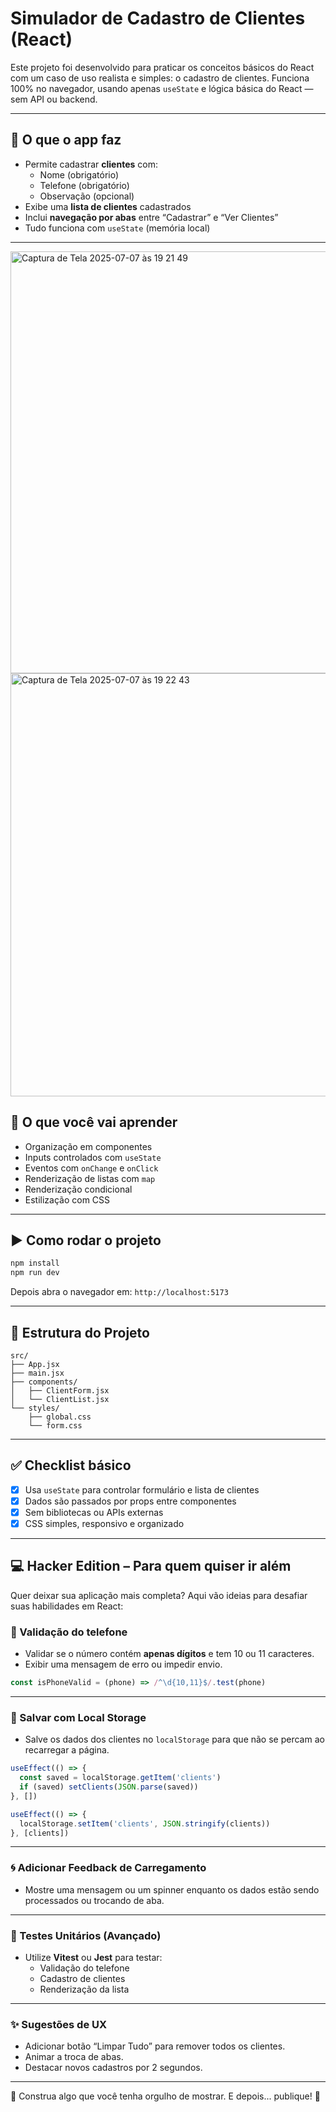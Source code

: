 # Simulador de Cadastro de Clientes (React)

Este projeto foi desenvolvido para praticar os conceitos básicos do React com um caso de uso realista e simples: o cadastro de clientes. Funciona 100% no navegador, usando apenas `useState` e lógica básica do React — sem API ou backend.

---

## 🚀 O que o app faz

- Permite cadastrar **clientes** com:
  - Nome (obrigatório)
  - Telefone (obrigatório)
  - Observação (opcional)
- Exibe uma **lista de clientes** cadastrados
- Inclui **navegação por abas** entre “Cadastrar” e “Ver Clientes”
- Tudo funciona com `useState` (memória local)

---

<img width="675" alt="Captura de Tela 2025-07-07 às 19 21 49" src="https://github.com/user-attachments/assets/78632d7f-9d08-4e2e-aaf8-404f0cdfb7a8" />

<img width="677" alt="Captura de Tela 2025-07-07 às 19 22 43" src="https://github.com/user-attachments/assets/7fa732de-91db-4f5d-941c-9930c586bee6" />

## 🧠 O que você vai aprender

- Organização em componentes
- Inputs controlados com `useState`
- Eventos com `onChange` e `onClick`
- Renderização de listas com `map`
- Renderização condicional
- Estilização com CSS

---

## ▶️ Como rodar o projeto

```bash
npm install
npm run dev
```

Depois abra o navegador em: `http://localhost:5173`

---

## 📁 Estrutura do Projeto

```
src/
├── App.jsx
├── main.jsx
├── components/
│   ├── ClientForm.jsx
│   └── ClientList.jsx
└── styles/
    ├── global.css
    └── form.css
```

---

## ✅ Checklist básico

- [x] Usa `useState` para controlar formulário e lista de clientes
- [x] Dados são passados por props entre componentes
- [x] Sem bibliotecas ou APIs externas
- [x] CSS simples, responsivo e organizado

---

## 💻 Hacker Edition – Para quem quiser ir além

Quer deixar sua aplicação mais completa? Aqui vão ideias para desafiar suas habilidades em React:

### 📱 Validação do telefone

- Validar se o número contém **apenas dígitos** e tem 10 ou 11 caracteres.
- Exibir uma mensagem de erro ou impedir envio.

```js
const isPhoneValid = (phone) => /^\d{10,11}$/.test(phone)
```

---

### 💾 Salvar com Local Storage

- Salve os dados dos clientes no `localStorage` para que não se percam ao recarregar a página.

```js
useEffect(() => {
  const saved = localStorage.getItem('clients')
  if (saved) setClients(JSON.parse(saved))
}, [])

useEffect(() => {
  localStorage.setItem('clients', JSON.stringify(clients))
}, [clients])
```

---

### 🌀 Adicionar Feedback de Carregamento

- Mostre uma mensagem ou um spinner enquanto os dados estão sendo processados ou trocando de aba.

---

### 🧪 Testes Unitários (Avançado)

- Utilize **Vitest** ou **Jest** para testar:
  - Validação do telefone
  - Cadastro de clientes
  - Renderização da lista

---

### ✨ Sugestões de UX

- Adicionar botão “Limpar Tudo” para remover todos os clientes.
- Animar a troca de abas.
- Destacar novos cadastros por 2 segundos.

---

🎯 Construa algo que você tenha orgulho de mostrar. E depois... publique! 🚀
